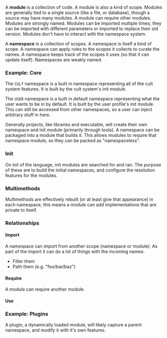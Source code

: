 A **module** is a collection of code. A module is also a kind of scope. Modules are generally tied to a single source (like a file, or database), though a source may have many modules. A module can require other modules. Modules are strongly named. Modules can be imported multiple times; they can be imported with different parameters or imported to replace their old version. Modules don't have to interact with the namespace system.

A **namespace** is a collection of scopes. A namespace is itself a kind of scope. A namespace can apply rules to the scopes it collects to curate the names. A namespace keeps track of the scopes it uses (so that it can update itself). Namespaces are weakly named.

### Example: Core

The `CULT` namespace is a built in namespace representing all of the cult system features. It is built by the cult system's init module.

The `USER` namespace is a built in default namespace representing what the user wants to be in by default. It is built by the user profile's init module. This can still be accessed from other namespaces, so a user can inject arbitrary stuff in here.

Generally projects, like libraries and executable, will create their own namespace and init module (primarily through tools). A namespace can be packaged into a module that builds it. This allows modules to require that namespace module, so they can be packed as "namespaceless".

### Init

On init of the language, init modules are searched for and ran. The purpose of these are to build the initial namespaces, and configure the resolution features for the modules.

### Multimethods

Multimethods are effectively rebuilt (or at least give that appearance) in each namespace, this means a module can add implementations that are private to itself.

### Relationships

#### Import

A namespace can import from another scope (namespace or module). As part of the import it can do a lot of things with the incoming names:

* Filter them
* Path them (e.g. "foo/bar/baz")

#### Require

A module can require another module.

#### Use

### Example: Plugins

A plugin, a dynamically loaded module, will likely capture a parent namespace, and modify it with it's own features.